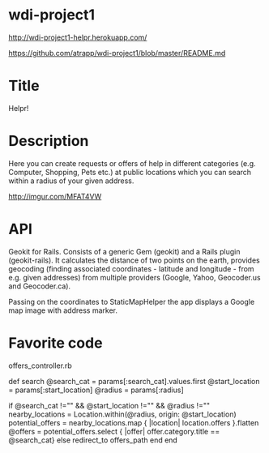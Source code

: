 wdi-project1
============

http://wdi-project1-helpr.herokuapp.com/

https://github.com/atrapp/wdi-project1/blob/master/README.md

Title
=====
Helpr!

Description
===========
Here you can create requests or offers of help in different categories (e.g. Computer, Shopping, Pets etc.) at public locations which you can search within a radius of your given address.

http://imgur.com/MFAT4VW


API
===
Geokit for Rails. Consists of a generic Gem (geokit) and a Rails plugin (geokit-rails). It calculates the distance of two points on the earth, provides geocoding (finding associated coordinates - latitude and longitude - from e.g. given addresses) from multiple providers (Google, Yahoo, Geocoder.us and Geocoder.ca). 

Passing on the coordinates to StaticMapHelper the app displays a Google map image with address marker.

Favorite code
=============
offers_controller.rb

def search
  @search_cat = params[:search_cat].values.first 
  @start_location = params[:start_location]
  @radius = params[:radius]
      
  if @search_cat !="" && @start_location !="" && @radius !="" 
    nearby_locations = Location.within(@radius, origin: @start_location)
    potential_offers = nearby_locations.map { |location| location.offers }.flatten
    @offers = potential_offers.select { |offer| offer.category.title == @search_cat} 
  else
    redirect_to offers_path
  end
end
